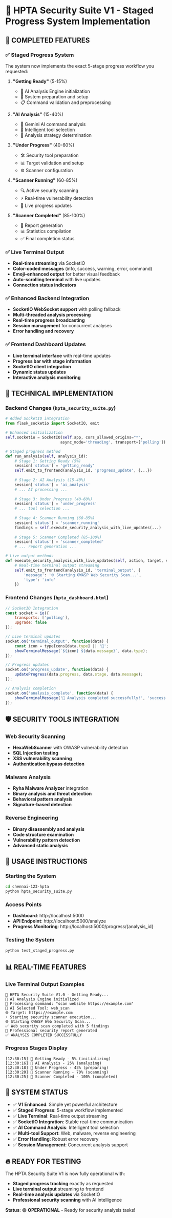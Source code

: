 # 🚀 HPTA Security Suite V1 - Staged Progress System Implementation

## 🎯 **COMPLETED FEATURES**

### **✅ Staged Progress System**
The system now implements the exact 5-stage progress workflow you requested:

1. **"Getting Ready"** (5-15%)
   - 🤖 AI Analysis Engine initialization
   - 🔧 System preparation and setup
   - 📋 Command validation and preprocessing

2. **"AI Analysis"** (15-40%) 
   - 🧠 Gemini AI command analysis
   - 🎯 Intelligent tool selection
   - 📝 Analysis strategy determination

3. **"Under Progress"** (40-60%)
   - 🛠️ Security tool preparation
   - 📊 Target validation and setup
   - ⚙️ Scanner configuration

4. **"Scanner Running"** (60-85%)
   - 🔍 Active security scanning
   - ⚡ Real-time vulnerability detection
   - 📡 Live progress updates

5. **"Scanner Completed"** (85-100%)
   - 📄 Report generation
   - 📊 Statistics compilation
   - ✅ Final completion status

### **✅ Live Terminal Output**
- **Real-time streaming** via SocketIO
- **Color-coded messages** (info, success, warning, error, command)
- **Emoji-enhanced output** for better visual feedback
- **Auto-scrolling terminal** with live updates
- **Connection status indicators**

### **✅ Enhanced Backend Integration**
- **SocketIO WebSocket support** with polling fallback
- **Multi-threaded analysis processing**
- **Real-time progress broadcasting**
- **Session management** for concurrent analyses
- **Error handling and recovery**

### **✅ Frontend Dashboard Updates**
- **Live terminal interface** with real-time updates
- **Progress bar with stage information**
- **SocketIO client integration**
- **Dynamic status updates**
- **Interactive analysis monitoring**

## 🔧 **TECHNICAL IMPLEMENTATION**

### **Backend Changes (`hpta_security_suite.py`)**
```python
# Added SocketIO integration
from flask_socketio import SocketIO, emit

# Enhanced initialization
self.socketio = SocketIO(self.app, cors_allowed_origins="*", 
                        async_mode='threading', transport=['polling'])

# Staged progress method
def run_analysis(self, analysis_id):
    # Stage 1: Getting Ready (5%)
    session['status'] = 'getting_ready'
    self.emit_to_frontend(analysis_id, 'progress_update', {...})
    
    # Stage 2: AI Analysis (15-40%)
    session['status'] = 'ai_analysis' 
    # ... AI processing ...
    
    # Stage 3: Under Progress (40-60%)
    session['status'] = 'under_progress'
    # ... tool selection ...
    
    # Stage 4: Scanner Running (60-85%)
    session['status'] = 'scanner_running'
    findings = self.execute_security_analysis_with_live_updates(...)
    
    # Stage 5: Scanner Completed (85-100%)
    session['status'] = 'scanner_completed'
    # ... report generation ...

# Live output methods
def execute_security_analysis_with_live_updates(self, action, target, session, analysis_id):
    # Real-time terminal output streaming
    self.emit_to_frontend(analysis_id, 'terminal_output', {
        'message': '🌐 Starting OWASP Web Security Scan...',
        'type': 'info'
    })
```

### **Frontend Changes (`hpta_dashboard.html`)**
```javascript
// SocketIO Integration
const socket = io({
    transports: ['polling'],
    upgrade: false
});

// Live terminal updates
socket.on('terminal_output', function(data) {
    const icon = typeIcons[data.type] || '📝';
    showTerminalMessage(`${icon} ${data.message}`, data.type);
});

// Progress updates
socket.on('progress_update', function(data) {
    updateProgress(data.progress, data.stage, data.message);
});

// Analysis completion
socket.on('analysis_complete', function(data) {
    showTerminalMessage('🎉 Analysis completed successfully!', 'success');
});
```

## 🛡️ **SECURITY TOOLS INTEGRATION**

### **Web Security Scanning**
- **HexaWebScanner** with OWASP vulnerability detection
- **SQL Injection testing**
- **XSS vulnerability scanning**
- **Authentication bypass detection**

### **Malware Analysis**
- **Ryha Malware Analyzer** integration
- **Binary analysis and threat detection**
- **Behavioral pattern analysis**
- **Signature-based detection**

### **Reverse Engineering**
- **Binary disassembly and analysis**
- **Code structure examination**
- **Vulnerability pattern detection**
- **Advanced static analysis**

## 🚦 **USAGE INSTRUCTIONS**

### **Starting the System**
```bash
cd chennai-123-hpta
python hpta_security_suite.py
```

### **Access Points**
- **Dashboard**: http://localhost:5000
- **API Endpoint**: http://localhost:5000/analyze
- **Progress Monitoring**: http://localhost:5000/progress/{analysis_id}

### **Testing the System**
```bash
python test_staged_progress.py
```

## 📊 **REAL-TIME FEATURES**

### **Live Terminal Output Examples**
```
🚀 HPTA Security Suite V1.0 - Getting Ready...
🤖 AI Analysis Engine initialized
📝 Processing command: "scan website https://example.com"
🎯 AI Selected Tool: web_scan
🌐 Target: https://example.com
⚡ Starting security scanner execution...
🌐 Starting OWASP Web Security Scan...
✅ Web security scan completed with 5 findings
📄 Professional security report generated
✅ ANALYSIS COMPLETED SUCCESSFULLY
```

### **Progress Stages Display**
```
[12:30:15] 🔄 Getting Ready - 5% (initializing)
[12:30:16] 🔄 AI Analysis - 25% (analyzing)
[12:30:18] 🔄 Under Progress - 45% (preparing)
[12:30:20] 🔄 Scanner Running - 70% (scanning)
[12:30:25] 🔄 Scanner Completed - 100% (completed)
```

## 🎉 **SYSTEM STATUS**

- ✅ **V1 Enhanced**: Simple yet powerful architecture
- ✅ **Staged Progress**: 5-stage workflow implemented
- ✅ **Live Terminal**: Real-time output streaming
- ✅ **SocketIO Integration**: Stable real-time communication
- ✅ **AI Command Analysis**: Intelligent tool selection
- ✅ **Multi-tool Support**: Web, malware, reverse engineering
- ✅ **Error Handling**: Robust error recovery
- ✅ **Session Management**: Concurrent analysis support

## 🔥 **READY FOR TESTING**

The HPTA Security Suite V1 is now fully operational with:
- **Staged progress tracking** exactly as requested
- **Live terminal output** streaming to frontend
- **Real-time analysis updates** via SocketIO
- **Professional security scanning** with AI intelligence

**Status**: 🟢 **OPERATIONAL** - Ready for security analysis tasks!
